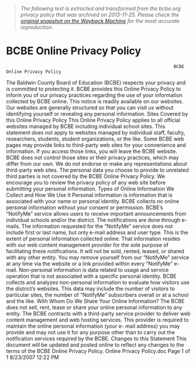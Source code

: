 > *The following text is extracted and transformed from the bcbe.org privacy policy that was archived on 2013-11-25. Please check the [original snapshot on the Wayback Machine](https://web.archive.org/web/20131125035900id_/http%3A//images.pcmac.org/Uploads/BaldwinCounty/BaldwinCounty/Divisions/DocumentsSubCategories/Documents/Online%2520Privacy%2520Policy.pdf) for the most accurate reproduction.*

# BCBE Online Privacy Policy

                                                                    BCBE Online Privacy Policy
The Baldwin County Board of Education (BCBE) respects your privacy and is committed to
protecting it. BCBE provides this Online Privacy Policy to inform you of our privacy practices
regarding the use of your information collected by BCBE online. This notice is readily available
on our websites. Our websites are generally structured so that you can visit us without
identifying yourself or revealing any personal information.
Sites Covered by this Online Privacy Policy
This Online Privacy Policy applies to all official websites managed by BCBE including
individual school sites. This statement does not apply to websites managed by individual staff,
faculty, researchers, students, student organizations, or the like.
Some BCBE web pages may provide links to third-party web sites for your convenience and
information. If you access those links, you will leave the BCBE website. BCBE does not control
those sites or their privacy practices, which may differ from our own. We do not endorse or make
any representations about third-party web sites. The personal data you choose to provide to
unrelated third parties is not covered by the BCBE Online Privacy Policy. We encourage you to
review the privacy policy of any web site before submitting your personal information.
Types of Online Information We Collect and How We Use It
Personal information is information that is associated with your name or personal identity. BCBE
collects no online personal information without your consent or permission. BCBE’s “NotifyMe”
service allows users to receive important announcements from individual schools and/or the
district. The notifications are done through e-mails. The information requested for the
“NotifyMe” service does not include first or last name, but only e-mail address and user type.
This is the extent of personal information collected online. That information resides with our web
content management provider for the sole purpose of facilitating these notifications. It will not be
sold, rented, leased, or shared with any other entity. You may remove yourself from our
“NotifyMe” service at any time via the website or a link provided within every “NotifyMe” e-
mail.
Non-personal information is data related to usage and service operation that is not associated with
a specific personal identity. BCBE collects and analyzes non-personal information to evaluate
how visitors use the district’s websites. This data may include the number of visitors to particular
sites, the number of “NotifyMe” subscribers overall or at a school and the like.
With Whom Do We Share Your Online Information?
The BCBE does not sell, rent, lease or share your online personal information to any entity. The
BCBE contracts with a third-party service provider to deliver web content management and web
hosting services. This provider is required to maintain the online personal information (your e-
mail address) you may provide and may not use it for any purpose other than to carry out the
notification services required by the BCBE.
Changes to this Statement
This document will be updated and posted online to reflect any changes to the terms of the BCBE
Online Privacy Policy.
Online Privacy Policy.doc                    Page 1 of 1                     8/23/2007 12:22 PM
